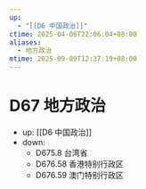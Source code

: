 ```yaml
---
up:
  - "[[D6 中国政治]]"
ctime: 2025-04-06T22:06:04+08:00
aliases:
  - 地方政治
mtime: 2025-09-09T12:37:19+08:00
---
```


# D67 地方政治

- up: [[D6 中国政治]]
- down:	
	- D675.8 台湾省
	- D676.58 香港特别行政区
	- D676.59 澳门特别行政区
	
